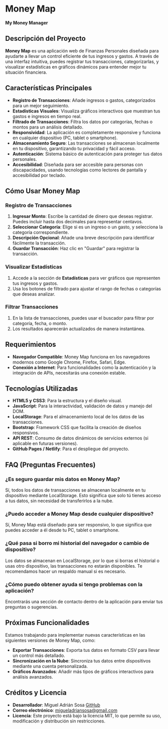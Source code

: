 # Money Map

**My Money Manager**

## Descripción del Proyecto
**Money Map** es una aplicación web de Finanzas Personales diseñada para ayudarte a llevar un control eficiente de tus ingresos y gastos. A través de una interfaz intuitiva, puedes registrar tus transacciones, categorizarlas, y visualizar estadísticas en gráficos dinámicos para entender mejor tu situación financiera.

## Características Principales
- **Registro de Transacciones**: Añade ingresos o gastos, categorizados para un mejor seguimiento.
- **Estadísticas Visuales**: Visualiza gráficos interactivos que muestran tus gastos e ingresos en tiempo real.
- **Filtrado de Transacciones**: Filtra los datos por categorías, fechas o montos para un análisis detallado.
- **Responsividad**: La aplicación es completamente responsive y funciona en cualquier dispositivo (PC, tablet o smartphone).
- **Almacenamiento Seguro**: Las transacciones se almacenan localmente en tu dispositivo, garantizando tu privacidad y fácil acceso.
- **Autenticación**: Sistema básico de autenticación para proteger tus datos personales.
- **Accesibilidad**: Diseñada para ser accesible para personas con discapacidades, usando tecnologías como lectores de pantalla y accesibilidad por teclado.

## Cómo Usar Money Map

### Registro de Transacciones
1. **Ingresar Monto**: Escribe la cantidad de dinero que deseas registrar. Puedes incluir hasta dos decimales para representar centavos.
2. **Seleccionar Categoría**: Elige si es un ingreso o un gasto, y selecciona la categoría correspondiente.
3. **Descripción Opcional**: Añade una breve descripción para identificar fácilmente la transacción.
4. **Guardar Transacción**: Haz clic en "Guardar" para registrar la transacción.

### Visualizar Estadísticas
1. Accede a la sección de **Estadísticas** para ver gráficos que representen tus ingresos y gastos.
2. Usa los botones de filtrado para ajustar el rango de fechas o categorías que deseas analizar.

### Filtrar Transacciones
1. En la lista de transacciones, puedes usar el buscador para filtrar por categoría, fecha, o monto.
2. Los resultados aparecerán actualizados de manera instantánea.

## Requerimientos
- **Navegador Compatible**: Money Map funciona en los navegadores modernos como Google Chrome, Firefox, Safari, Edge.
- **Conexión a Internet**: Para funcionalidades como la autenticación y la integración de APIs, necesitarás una conexión estable.

## Tecnologías Utilizadas
- **HTML5 y CSS3**: Para la estructura y el diseño visual.
- **JavaScript**: Para la interactividad, validación de datos y manejo del DOM.
- **LocalStorage**: Para el almacenamiento local de los datos de las transacciones.
- **Bootstrap**: Framework CSS que facilita la creación de diseños responsivos.
- **API REST**: Consumo de datos dinámicos de servicios externos (si aplicable en futuras versiones).
- **GitHub Pages / Netlify**: Para el despliegue del proyecto.

## FAQ (Preguntas Frecuentes)

### ¿Es seguro guardar mis datos en Money Map?
Sí, todos los datos de transacciones se almacenan localmente en tu dispositivo mediante LocalStorage. Esto significa que solo tú tienes acceso a tus datos, sin necesidad de transferirlos a la nube.

### ¿Puedo acceder a Money Map desde cualquier dispositivo?
Sí, Money Map está diseñado para ser responsivo, lo que significa que puedes acceder a él desde tu PC, tablet o smartphone.

### ¿Qué pasa si borro mi historial del navegador o cambio de dispositivo?
Los datos se almacenan en LocalStorage, por lo que si borras el historial o usas otro dispositivo, las transacciones no estarán disponibles. Te recomendamos hacer un respaldo manual si es necesario.

### ¿Cómo puedo obtener ayuda si tengo problemas con la aplicación?
Encontrarás una sección de contacto dentro de la aplicación para enviar tus preguntas o sugerencias.

## Próximas Funcionalidades
Estamos trabajando para implementar nuevas características en las siguientes versiones de Money Map, como:
- **Exportar Transacciones**: Exporta tus datos en formato CSV para llevar un control más detallado.
- **Sincronización en la Nube**: Sincroniza tus datos entre dispositivos mediante una cuenta personalizada.
- **Gráficos Avanzados**: Añadir más tipos de gráficos interactivos para análisis avanzados.

## Créditos y Licencia
- **Desarrollador**: Miguel Adrián Sosa [GitHub](https://github.com/miguesosa)
- **Correo electrónico**: migueladriansosa@gmail.com
- **Licencia**: Este proyecto está bajo la licencia MIT, lo que permite su uso, modificación y distribución sin restricciones.

